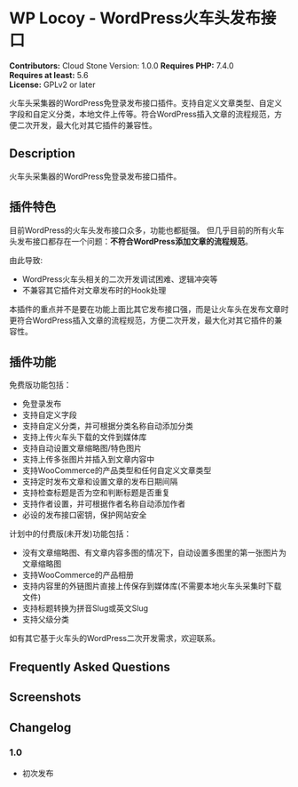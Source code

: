 # WP Locoy - WordPress火车头发布接口

**Contributors:** Cloud Stone
Version: 1.0.0
**Requires PHP:** 7.4.0 \
**Requires at least:** 5.6 \
**License:** GPLv2 or later

火车头采集器的WordPress免登录发布接口插件。支持自定义文章类型、自定义字段和自定义分类，本地文件上传等。符合WordPress插入文章的流程规范，方便二次开发，最大化对其它插件的兼容性。

## Description

火车头采集器的WordPress免登录发布接口插件。

## 插件特色

目前WordPress的火车头发布接口众多，功能也都挺强。
但几乎目前的所有火车头发布接口都存在一个问题：**不符合WordPress添加文章的流程规范**。

由此导致:

* WordPress火车头相关的二次开发调试困难、逻辑冲突等
* 不兼容其它插件对文章发布时的Hook处理

本插件的重点并不是要在功能上面比其它发布接口强，而是让火车头在发布文章时更符合WordPress插入文章的流程规范，方便二次开发，最大化对其它插件的兼容性。

## 插件功能

免费版功能包括：

* 免登录发布
* 支持自定义字段
* 支持自定义分类，并可根据分类名称自动添加分类
* 支持上传火车头下载的文件到媒体库
* 支持自动设置文章缩略图/特色图片
* 支持上传多张图片并插入到文章内容中
* 支持WooCommerce的产品类型和任何自定义文章类型
* 支持定时发布文章和设置文章的发布日期间隔
* 支持检查标题是否为空和判断标题是否重复
* 支持作者设置，并可根据作者名称自动添加作者
* 必设的发布接口密钥，保护网站安全

计划中的付费版(未开发)功能包括：

* 没有文章缩略图、有文章内容多图的情况下，自动设置多图里的第一张图片为文章缩略图
* 支持WooCommerce的产品相册
* 支持内容里的外链图片直接上传保存到媒体库(不需要本地火车头采集时下载文件)
* 支持标题转换为拼音Slug或英文Slug
* 支持父级分类

如有其它基于火车头的WordPress二次开发需求，欢迎联系。

## Frequently Asked Questions



## Screenshots



## Changelog

### 1.0

* 初次发布
